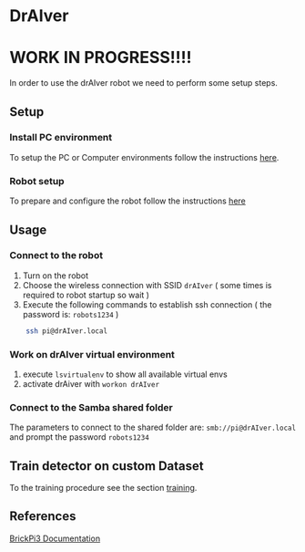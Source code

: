 # DrAIver #

# WORK IN PROGRESS!!!!

In order to use the drAIver robot we need to perform some setup steps.

## Setup ##

### Install PC environment ###

To setup the PC or Computer environments follow the instructions [here](https://github.com/MarcoSignoretto/drAIver/blob/master/readme/ENVIRONMENT_SETUP.md).

### Robot setup ###

To prepare and configure the robot follow the instructions [here](https://github.com/MarcoSignoretto/drAIver/blob/master/readme/ROBOT_SETUP.md)

## Usage ##

### Connect to the robot ###

1. Turn on the robot
2. Choose the wireless connection with SSID ```drAIver``` ( some times is required to robot startup so wait )
3. Execute the following commands to establish ssh connection ( the password is: ```robots1234``` )
```sh
	ssh pi@drAIver.local
```

### Work on drAIver virtual environment ###

1. execute ```lsvirtualenv``` to show all available virtual envs
2. activate drAiver with ```workon drAIver```

### Connect to the Samba shared folder ###

The parameters to connect to the shared folder are: ```smb://pi@drAIver.local``` and prompt the password ```robots1234```

## Train detector on custom Dataset

To the training procedure see the section [training](https://github.com/MarcoSignoretto/drAIver/blob/master/readme/ENVIRONMENT_SETUP.md).

## References ##

[BrickPi3 Documentation](http://www.aplu.ch/classdoc/dexter/brickpi3.BrickPi3-class.html)
